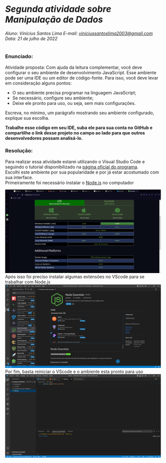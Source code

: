 # ***Segunda atividade sobre Manipulação de Dados***
_Aluno: Vinícius Santos Lima  E-mail: viniciussantoslima2003@gmail.com<br>Data: 21 de julho de 2022_
#  

### Enunciado: 

Atividade proposta: Com ajuda da leitura complementar, você deve configurar o seu ambiente de desenvolvimento JavaScript. Esse ambiente pode ser uma IDE ou um editor de código-fonte. Para isso, você deve levar em consideração alguns pontos:<br>

- O seu ambiente precisa programar na linguagem JavaScript;
- Se necessário, configure seu ambiente;
- Deixe ele pronto para uso, ou seja, sem mais configurações. 

Escreva, no mínimo, um parágrafo mostrando seu ambiente configurado, explique sua escolha.<br>

**Trabalhe esse código em seu IDE, suba ele para sua conta no GitHub e compartilhe o link desse projeto no campo ao lado para que outros desenvolvedores possam analisá-lo.**

### Resolução:

Para realizar essa atividade estarei utilizando o Visual Studio Code e seguindo o tutorial disponibilizado na [página oficial do programa](https://code.visualstudio.com/docs/nodejs/nodejs-tutorial).<br>
Escolhi este ambiente por sua popularidade e por já estar acostumado com sua interface.
<br>
Primeiramente foi necessário instalar o [Node.js](https://nodejs.org/en/download/) no computador

<img src="/Assets/Imagens/configuração de ambiente/node.png" width=960>
<br>
Após isso foi preciso instalar algumas extensões no VScode para se trabalhar com Node.js
<img src="/Assets/Imagens/configuração de ambiente/extensions.png" width=960>
<br>
Por fim, basta reiniciar o VScode e o ambiente esta pronto para uso
<img src="/Assets/Imagens/configuração de ambiente/ambient.png" width=960>
